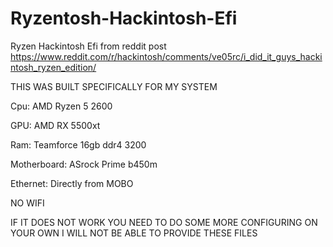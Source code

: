 # Ryzentosh-Hackintosh-Efi
Ryzen Hackintosh Efi from reddit post 
https://www.reddit.com/r/hackintosh/comments/ve05rc/i_did_it_guys_hackintosh_ryzen_edition/

THIS WAS BUILT SPECIFICALLY FOR MY SYSTEM 

Cpu: AMD Ryzen 5 2600

GPU: AMD RX 5500xt

Ram: Teamforce 16gb ddr4 3200

Motherboard: ASrock Prime b450m

Ethernet: Directly from MOBO

NO WIFI

IF IT DOES NOT WORK YOU NEED TO DO SOME MORE CONFIGURING ON YOUR OWN I WILL NOT BE ABLE TO PROVIDE THESE FILES
